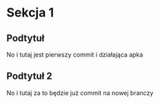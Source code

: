 # Sekcja 1

## Podtytuł 

No i tutaj jest pierwszy commit i działająca apka

## Podtytuł 2

No i tutaj za to będzie już commit na nowej branczy


